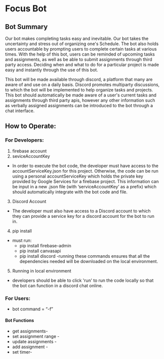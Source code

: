 # Focus Bot
## Bot Summary
Our bot makes completing tasks easy and inevitable. Our bot takes the uncertainty and stress out of organizing one's Schedule. The bot also holds users accountable by prompting users to complete certain tasks at various times. With the help of this bot, users can be reminded of upcoming tasks and assignments, as well as be able to submit assignments through third party access. Deciding when and what to do for a particular project is made easy and instantly through the use of this bot.

This bot will be made available through discord, a platform that many are aware of and use on a daily basis. Discord promotes multiparty discussions, to which the bot will be implemented to help organize tasks and projects. This bot should automatically be made aware of a user's current tasks and assignments through third party apis, however any other information such as verbally assigned assignments can be introduced to the bot through a chat interface.

## How to Operate:
### For Developers: 
1. firebase account 
2. seviceAccountKey
- In order to execute the bot code, the developer must have access to the accountServiceKey.json for this project. Otherwise, the code can be run using a personal accountServiceKey which holds the private key provided by Google Services for a firebase project. This information can be input in a new .json file (with ‘serviceAccountKey’ as a prefix) which should automatically integrate with the bot code and file.
3. Discord Account	
- The developer must also have access to a Discord account to which they can provide a service key for a discord account for the bot to run in.
4. pip install
- must run: 
  - pip install firebase-admin 
  - pip install canvasapi 
  - pip install discord 
  -running these commands ensures that all the dependencies needed will be downloaded on the local environment.
5. Running in local environment  
- developers should be able to click 'run' to run the code locally so that the bot can function in a discord chat online.
### For Users:
- bot command = “-f”
#### Bot Functions
- get assignments-
- set assignment range -
- update assignments -
- add assignment -
- set timer-
